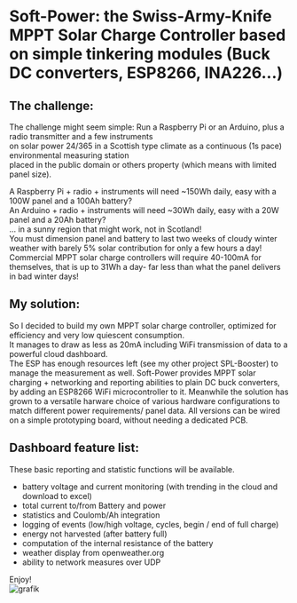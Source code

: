 # Soft-Power: the Swiss-Army-Knife MPPT Solar Charge Controller based on simple tinkering modules (Buck DC converters, ESP8266, INA226...)

## The challenge:
The challenge might seem simple: Run a Raspberry Pi or an Arduino, plus a radio transmitter and a few instruments  
on solar power 24/365 in a Scottish type climate as a continuous (1s pace) environmental measuring station  
placed in the public domain or others property (which means with limited panel size).

A Raspberry Pi + radio + instruments will need ~150Wh daily, easy with a 100W panel and a 100Ah battery?\
An Arduino + radio + instruments will need ~30Wh daily, easy with a 20W panel and a 20Ah battery?\
... in a sunny region that might work, not in Scotland!  
You must dimension panel and battery to last two weeks of cloudy winter weather with barely 5% solar contribution for only a few hours a day!  
Commercial MPPT solar charge controllers will require 40-100mA for themselves, that is up to 31Wh a day- far less than what the panel delivers in bad winter days!

## My solution:
So I decided to build my own MPPT solar charge controller, optimized for efficiency and very low quiescent consumption.  
It manages to draw as less as 20mA including WiFi transmission of data to a powerful cloud dashboard.  
The ESP has enough resources left (see my other project SPL-Booster) to manage the measurement as well.
Soft-Power provides MPPT solar charging + networking and reporting abilities to plain DC buck converters, by adding an ESP8266 WiFi microcontroller to it.
Meanwhile the solution has grown to a versatile harware choice of various hardware configurations to match different power requirements/ panel data.
All versions can be wired on a simple prototyping board, without needing a dedicated PCB.

## Dashboard feature list:
These basic reporting and statistic functions will be available.
- battery voltage and current monitoring (with trending in the cloud and download to excel)
- total current to/from Battery and power
- statistics and Coulomb/Ah integration
- logging of events (low/high voltage, cycles, begin / end of full charge)
- energy not harvested (after battery full)
- computation of the internal resistance of the battery
- weather display from openweather.org
- ability to network measures over UDP

Enjoy!\
![grafik](https://user-images.githubusercontent.com/14197155/100760181-c595dd00-33f1-11eb-87bc-8ccab89986ff.png)
